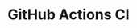 # GitHub Actions CI




























































































































































































































































































































































































































































































































































































































































































































































































































































































































































































































































































































































































































































































































































































